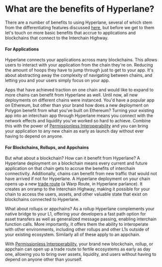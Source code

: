 # What are the benefits of Hyperlane?

There are a number of benefits to using Hyperlane, several of which stem from the differentiating features discussed [here](what-sets-hyperlane-apart.md), but before we get to them let's touch on more basic benefits that accrue to applications and blockchains that connect to the Interchain Highway.

#### For Applications

Hyperlane connects your applications across many blockchains. This allows users to interact with your application from the chain they're on. Reducing the amount of hoops they have to jump through just to get to your app. It's about abstracting away the complexity of navigating between chains, and letting you and your users simply focus on your app.

Apps that have achieved traction on one chain and would like to expand to more chains can benefit from Hyperlane as well. Until now, all new deployments on different chains were instanced. You'd have a popular app on Ethereum, but other than your brand how does a new deployment on Polygon benefit from what you've built on Ethereum? Turning your existing app into an interchain app through Hyperlane means you connect with the network effects and liquidity you've worked so hard to achieve. Combine this with the power of [Permissionless Interoperability](broken-reference/) and you can bring your application to any new chain as early as launch day without ever having to depend on anyone.

#### For Blockchains, Rollups, and Appchains

But what about a blockchain? How can it benefit from Hyperlane? A Hyperlane deployment on a blockchain means every current and future application on that chain gets to accrue the benefits of interchain connectivity. Additionally, chains can benefit from new traffic that would not have arrived if not for Hyperlane. A Hyperlane deployment on your chain opens up a new [trade route](../../apis-and-sdks/warp-api.md) (a Warp Route, in Hyperlane parlance). It creates an onramp to the Interchain Highway, making it possible for your chain to access the users, assets, and other valuable state that exist on blockchains connected to Hyperlane.

What about rollups or appchains? As a rollup Hyperlane complements your native bridge to your L1, offering your developers a fast path option for asset transfers as well as generalized message passing, enabling interchain function calls. More importantly, it offers them the ability to interoperate with other environments, including other rollups and other L1s outside of your existing ecosystem. Similarly all of these apply to an appchain.

With [Permissionless Interoperability](broken-reference/), your brand new blockchain, rollup, or appchain can open up a trade route to fertile ecosystems as early as day one, allowing you to bring over assets, liquidity, and users without having to depend on anyone other than yourself.
